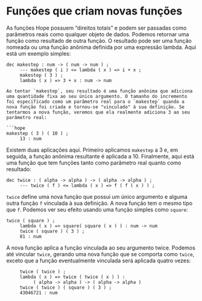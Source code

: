 # Funções que criam novas funções

As funções Hope possuem “direitos totais” e podem ser passadas como parâmetros reais como qualquer objeto de dados. Podemos retornar uma função como resultado de outra função. O resultado pode ser uma função nomeada ou uma função anônima definida por uma expressão lambda. Aqui está um exemplo simples:

```hope
dec makestep : num -> ( num -> num ) ;
     --- makestep ( i ) <= lambda ( x ) => i + x ;
     makestep ( 3 ) ;
     lambda ( x ) => 3 + x : num -> num

Ao tentar `makestep`, seu resultado é uma função anônima que adiciona uma quantidade fixa ao seu único argumento. O tamanho do incremento foi especificado como um parâmetro real para o `makestep` quando a nova função foi criada e tornou-se "vinculado" à sua definição. Se tentarmos a nova função, veremos que ela realmente adiciona 3 ao seu parâmetro real:

```hope
makestep ( 3 ) ( 10 ) ;
     13 : num
```

Existem duas aplicações aqui. Primeiro aplicamos `makestep` a 3 e, em seguida, a função anônima resultante é aplicada a 10. Finalmente, aqui está uma função que tem funções tanto como parâmetro real quanto como resultado:

```hope
dec twice : ( alpha -> alpha ) -> ( alpha -> alpha ) ;
     --- twice ( f ) <= lambda ( x ) => f ( f ( x ) ) ;
```

`twice` define uma nova função que possui um único argumento e alguma outra função `f` vinculada à sua definição. A nova função tem o mesmo tipo que `f`. Podemos ver seu efeito usando uma função simples como `square`:

```hope
twice ( square ) ;
     lambda ( x ) => square( square ( x ) ) : num -> num
     twice ( square ) ( 3 ) ;
     81 : num
```

A nova função aplica a função vinculada ao seu argumento twice. Podemos até vincular `twice`, gerando uma nova função que se comporta como `twice`, exceto que a função eventualmente vinculada será aplicada quatro vezes:

```hope
     twice ( twice ) ;
     lambda ( x ) => twice ( twice ( x ) ) :
          ( alpha -> alpha ) -> ( alpha -> alpha )
     twice ( twice ) ( square ) ( 3 ) ;
     43046721 : num
```